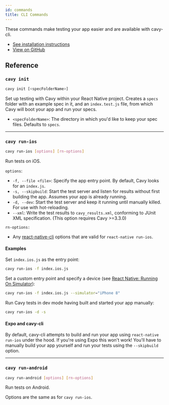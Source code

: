 ```yaml
---
id: commands
title: CLI Commands
---
```


These commands make testing your app easier and are available with cavy-cli.

* [See installation instructions](../getting-started/installing)
* [View on GitHub](https://github.com/pixielabs/cavy-cli)

## Reference

### `cavy init`

```bash
cavy init [<specFolderName>]
```

Set up testing with Cavy within your React Native project. Creates a `specs`
folder with an example spec in it, and an `index.test.js` file, from which Cavy
will boot your app and run your specs.

* `<specFolderName>`: The directory in which you'd like to keep your
spec files. Defaults to `specs`.

---

### `cavy run-ios`

```bash
cavy run-ios [options] [rn-options]
```

Run tests on iOS.

`options`:
* `-f, --file <file>`: Specify the app entry point. By default, Cavy
looks for an `index.js`.
* `-s, --skipbuild`: Start the test server and listen for results without first
building the app. Assumes your app is already running.
* `-d, --dev`: Start the test server and keep it running until manually killed.
For use with hot-reloading.
* `--xml`: Write the test results to `cavy_results.xml`, conforming to JUnit XML
specification. (This option requires Cavy >=3.3.0)

`rn-options:`
* Any [react-native-cli](https://www.npmjs.com/package/react-native-cli) options that are valid for `react-native run-ios`.

#### Examples

Set `index.ios.js` as the entry point:

```bash
cavy run-ios -f index.ios.js
```

Set a custom entry point and specify a device (see [React Native: Running On
Simulator](https://reactnative.dev/docs/running-on-simulator-ios)):
```bash
cavy run-ios -f index.ios.js --simulator="iPhone 8"
```

Run Cavy tests in dev mode having built and started your app manually:

```bash
cavy run-ios -d -s
```

#### Expo and cavy-cli
By default, cavy-cli attempts to build and run your app using
`react-native run-ios` under the hood. If you're using Expo this won't work!
You'll have to manually build your app yourself and run your tests using the
`--skipbuild` option.

---

### `cavy run-android`

```bash
cavy run-android [options] [rn-options]
```

Run tests on Android.

Options are the same as for `cavy run-ios`.
